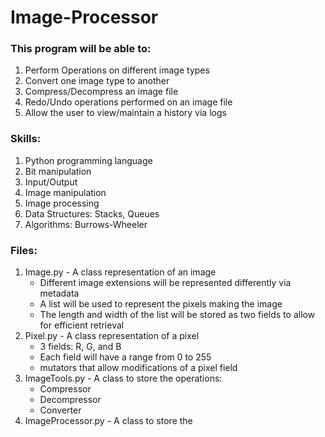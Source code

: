 # Image-Processor
### This program will be able to:
1. Perform Operations on different image types
2. Convert one image type to another
3. Compress/Decompress an image file
4. Redo/Undo operations performed on an image file
5. Allow the user to view/maintain a history via logs
### Skills:
1. Python programming language
2. Bit manipulation
3. Input/Output 
4. Image manipulation
5. Image processing
6. Data Structures: Stacks, Queues
7. Algorithms: Burrows-Wheeler 
### Files:
1. Image.py - A class representation of an image    
    - Different image extensions will be represented differently via metadata
    - A list will be used to represent the pixels making the image
    - The length and width of the list will be stored as two fields to allow for efficient retrieval
2. Pixel.py - A class representation of a pixel
    - 3 fields: R, G, and B
    - Each field will have a range from 0 to 255
    - mutators that allow modifications of a pixel field
3. ImageTools.py - A class to store the operations:
    - Compressor
    - Decompressor
    - Converter
4. ImageProcessor.py - A class to store the 